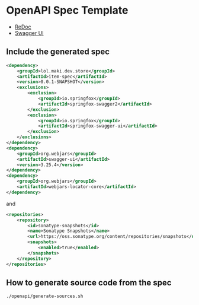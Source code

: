 # OpenAPI Spec Template

* [ReDoc](https://redocly.github.io/redoc/?url=https://raw.githubusercontent.com/making/spring-store-2020/master/item-spec/openapi/doc.yml)
* [Swagger UI](https://petstore.swagger.io/?url=https://raw.githubusercontent.com/making/spring-store-2020/master/item-spec/openapi/doc.yml)

## Include the generated spec

```xml
<dependency>
    <groupId>lol.maki.dev.store</groupId>
    <artifactId>item-spec</artifactId>
    <version>0.0.1-SNAPSHOT</version>
    <exclusions>
        <exclusion>
            <groupId>io.springfox</groupId>
            <artifactId>springfox-swagger2</artifactId>
        </exclusion>
        <exclusion>
            <groupId>io.springfox</groupId>
            <artifactId>springfox-swagger-ui</artifactId>
        </exclusion>
    </exclusions>
</dependency>
<dependency>
    <groupId>org.webjars</groupId>
    <artifactId>swagger-ui</artifactId>
    <version>3.25.4</version>
</dependency>
<dependency>
    <groupId>org.webjars</groupId>
    <artifactId>webjars-locator-core</artifactId>
</dependency>
```

and

```xml
<repositories>
    <repository>
        <id>sonatype-snapshots</id>
        <name>Sonatype Snapshots</name>
        <url>https://oss.sonatype.org/content/repositories/snapshots</url>
        <snapshots>
            <enabled>true</enabled>
        </snapshots>
    </repository>
</repositories>
```

## How to generate source code from the spec


```
./openapi/generate-sources.sh
```